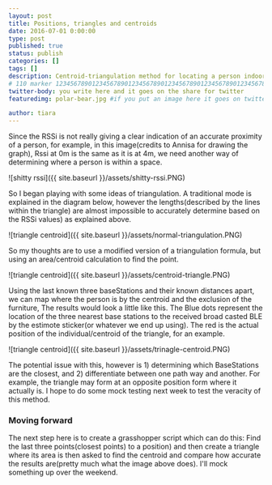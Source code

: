```yaml
---
layout: post
title: Positions, triangles and centroids
date: 2016-07-01 0:00:00
type: post
published: true
status: publish
categories: []
tags: []
description: Centroid-triangulation method for locating a person indoors
# 110 marker 1234567890123456789012345678901234567890123456789012345678901234567890123456789012345678901234567890123456789
twitter-body: you write here and it goes on the share for twitter
featuredimg: polar-bear.jpg #if you put an image here it goes on twitter too

author: tiara
---
```


Since the RSSi is not really giving a clear indication of an accurate proximity of a person, for example, in this image(credits to Annisa for drawing the graph), Rssi at 0m is the same as it is at 4m, we need another way of determining where a person is within a space. 

![shitty rssi]({{ site.baseurl }}/assets/shitty-rssi.PNG)

So I began playing with some ideas of triangulation.  A traditional mode is explained in the diagram below, however the lengths(described by the lines within the triangle) are almost impossible to accurately determine based on the RSSi values) as explained above. 

![triangle centroid]({{ site.baseurl }}/assets/normal-triangulation.PNG)


So my thoughts are to use a modified version of a triangulation formula, but using an area/centroid calculation to find the point. 

![triangle centroid]({{ site.baseurl }}/assets/centroid-triangle.PNG)

Using the last known three baseStations and their known distances apart, we can map where the person is by the centroid and the exclusion of the furniture, The results would look a little like this. The Blue dots represent the location of the three nearest base stations to the received broad casted BLE by the estimote sticker(or whatever we end up using). The red is the actual position of the individual/centroid of the triangle, for an example. 

![triangle centroid]({{ site.baseurl }}/assets/trinagle-centroid.PNG)

The potential issue with this, however is 1) determining which BaseStations are the closest, and 2) differentiate between one path way and another. For example, the triangle may form at an opposite position form where it actually is. I hope to do some mock testing next week to test the veracity of this method. 

### Moving forward

The next step here is to create a grasshopper script which can do this: Find the last three points(closest points) to a position) and then create a triangle where its area is then asked to find the centroid and compare how accurate the results are(pretty much what the image above does). I'll mock something up over the weekend. 
